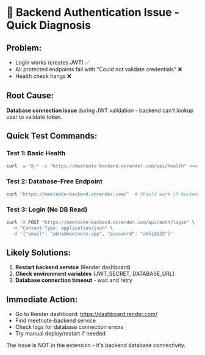 # 🚨 Backend Authentication Issue - Quick Diagnosis

## Problem:
- Login works (creates JWT) ✅  
- All protected endpoints fail with "Could not validate credentials" ❌
- Health check hangs ❌

## Root Cause:
**Database connection issue** during JWT validation - backend can't lookup user to validate token.

## Quick Test Commands:

### Test 1: Basic Health
```bash
curl -w "@-" -s "https://meetnote-backend.onrender.com/api/health" <<< "Response time: %{time_total}s\nHTTP: %{http_code}"
```

### Test 2: Database-Free Endpoint
```bash
curl "https://meetnote-backend.onrender.com/"  # Should work if backend is up
```

### Test 3: Login (No DB Read)  
```bash
curl -X POST "https://meetnote-backend.onrender.com/api/auth/login" \
  -H "Content-Type: application/json" \
  -d '{"email": "abhi@meetnote.app", "password": "abhi@123"}'
```

## Likely Solutions:
1. **Restart backend service** (Render dashboard)
2. **Check environment variables** (JWT_SECRET, DATABASE_URL)  
3. **Database connection timeout** - wait and retry

## Immediate Action:
- Go to Render dashboard: https://dashboard.render.com/
- Find meetnote-backend service
- Check logs for database connection errors
- Try manual deploy/restart if needed

The issue is NOT in the extension - it's backend database connectivity.